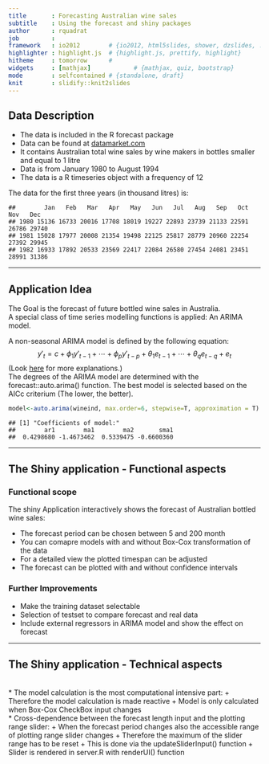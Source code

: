 ```yaml
---
title       : Forecasting Australian wine sales
subtitle    : Using the forecast and shiny packages
author      : rquadrat
job         : 
framework   : io2012        # {io2012, html5slides, shower, dzslides, ...}
highlighter : highlight.js  # {highlight.js, prettify, highlight}
hitheme     : tomorrow      # 
widgets     : [mathjax]            # {mathjax, quiz, bootstrap}
mode        : selfcontained # {standalone, draft}
knit        : slidify::knit2slides
---
```


## Data Description

* The data is included in the R forecast package
* Data can be found at [datamarket.com](https://datamarket.com/data/set/22q2/monthly-australian-wine-sales-thousands-of-litres-by-wine-makers-in-bottles-1-litre)
* It contains Australian total wine sales by wine makers in bottles smaller and equal to 1 litre
* Data is from January 1980 to August 1994
* The data is a R timeseries object with a frequency of 12

The data for the first three years (in thousand litres) is:

```
##        Jan   Feb   Mar   Apr   May   Jun   Jul   Aug   Sep   Oct   Nov   Dec
## 1980 15136 16733 20016 17708 18019 19227 22893 23739 21133 22591 26786 29740
## 1981 15028 17977 20008 21354 19498 22125 25817 28779 20960 22254 27392 29945
## 1982 16933 17892 20533 23569 22417 22084 26580 27454 24081 23451 28991 31386
```


---

## Application Idea

The Goal is the forecast of future bottled wine sales in Australia.  
A special class of time series modelling functions is applied: An ARIMA model.  
  
A non-seasonal ARIMA model is defined by the following equation:
$$ y'_{t} = c + \phi_{1}y'_{t-1} + \cdots + \phi_{p}y'_{t-p} + \theta_{1}e_{t-1} + \cdots + \theta_{q}e_{t-q} + e_{t}$$
(Look [here](https://www.otexts.org/fpp/8/5) for more explanations.)  
The degrees of the ARIMA model are determined with the forecast::auto.arima() function. The best model is selected based on the AICc criterium (The lower, the better).


```r
model<-auto.arima(wineind, max.order=6, stepwise=T, approximation = T)
```

```
## [1] "Coefficients of model:"
##        ar1        ma1        ma2       sma1 
##  0.4298680 -1.4673462  0.5339475 -0.6600360
```

--- 

## The Shiny application - Functional aspects
### Functional scope
The shiny Application interactively shows the forecast of Australian bottled wine sales:
* The forecast period can be chosen between 5 and 200 month
* You can comapre models with and without Box-Cox transformation of the data
* For a detailed view the plotted timespan can be adjusted
* The forecast can be plotted with and without confidence intervals 

### Further Improvements
* Make the training dataset selectable
* Selection of testset to compare forecast and real data
* Include external regressors in ARIMA model and show the effect on forecast

---

## The Shiny application - Technical aspects
<br>
* The model calculation is the most computational intensive part:
    + Therefore the model calculation is made reactive
    + Model is only calculated when Box-Cox CheckBox input changes  
<br>
* Cross-dependence between the forecast length input and the plotting range slider:
    + When the forecast period changes also the accessible range of plotting range slider changes
    + Therefore the maximum of the slider range has to be reset
    + This is done via the updateSliderInput() function
    + Slider is rendered in server.R with renderUI() function

